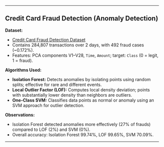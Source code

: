 

---

## Credit Card Fraud Detection (Anomaly Detection)

**Dataset:**

* [Credit Card Fraud Detection Dataset](https://www.kaggle.com/mlg-ulb/creditcardfraud)
* Contains 284,807 transactions over 2 days, with 492 fraud cases (\~0.172%).
* Features: PCA components V1–V28, `Time`, `Amount`; target: `Class` (0 = legit, 1 = fraud).

**Algorithms Used:**

* **Isolation Forest:** Detects anomalies by isolating points using random splits; effective for rare and different events.
* **Local Outlier Factor (LOF):** Computes local density deviation; points with substantially lower density than neighbors are outliers.
* **One-Class SVM:** Classifies data points as normal or anomaly using an SVM approach for outlier detection.

**Observations:**

* Isolation Forest detected anomalies more effectively (27% of frauds) compared to LOF (2%) and SVM (0%).
* Overall accuracy: Isolation Forest 99.74%, LOF 99.65%, SVM 70.09%.

---
